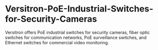 # Versitron-PoE-Industrial-Switches-for-Security-Cameras
Versitron offers PoE industrial switches for security cameras, fiber optic switches for communication networks, PoE surveillance switches, and Ethernet switches for commercial video monitoring.
